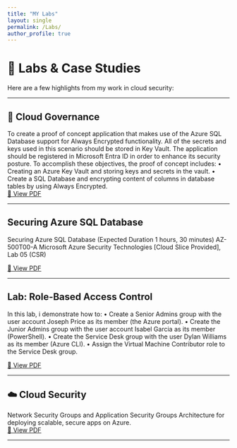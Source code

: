 ```yaml
---
title: "MY Labs"
layout: single
permalink: /Labs/
author_profile: true
---
```


# 🚀 Labs & Case Studies

Here are a few highlights from my work in cloud security:

---

## 🔐 Cloud Governance  
To create a proof of concept application that makes use of the Azure SQL Database support for Always Encrypted functionality. All of the secrets and keys used in this scenario should be stored in Key Vault. The application should be registered in Microsoft Entra ID in order to enhance its security posture. To accomplish these objectives, the proof of concept  includes:
    • Creating an Azure Key Vault and storing keys and secrets in the vault. 
    • Create a SQL Database and encrypting content of columns in database tables by using Always Encrypted.   
[📄 View PDF](/assets/ProjectFile/LAB_KeyVault.odt)

---

##  Securing Azure SQL Database  
Securing Azure SQL Database (Expected Duration 1 hours, 30 minutes)
AZ-500T00-A Microsoft Azure Security Technologies [Cloud Slice Provided], Lab 05 (CSR)

[📄 View PDF](assets/projects/mobile_ui_portfolio.pdf)

---

##  Lab: Role-Based Access Control
In this lab, i demonstrate how to:
• Create a Senior Admins group with the user account Joseph Price as its member
(the Azure portal).
• Create the Junior Admins group with the user account Isabel Garcia as its member
(PowerShell).
• Create the Service Desk group with the user Dylan Williams as its member (Azure
CLI).
• Assign the Virtual Machine Contributor role to the Service Desk group.

[📄 View PDF](assets/ProjectFile/Lab_RoleBasedAccessControl.pdf)


---
## ☁️ Cloud Security
Network Security Groups and Application Security Groups
Architecture for deploying scalable, secure apps on Azure.  
[📄 View PDF](assets/ProjectFile/Az-500Week6lab.pdf)
 

---


